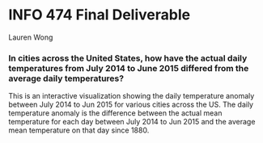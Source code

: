 # INFO 474 Final Deliverable
Lauren Wong

### In cities across the United States, how have the actual daily temperatures from July 2014 to June 2015 differed from the average daily temperatures?

This is an interactive visualization showing the daily temperature anomaly between July 2014 to Jun 2015 for various cities across the US. The daily temperature anomaly is the difference between the actual mean temperature for each day between July 2014 to Jun 2015 and the average mean temperature on that day since 1880.